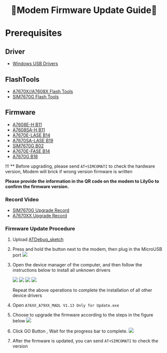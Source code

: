 
<h1 align = "center">🌟Modem Firmware Update Guide🌟</h1>

# Prerequisites

## Driver

* [Windows USB Drivers](https://drive.google.com/drive/folders/1-7x2z00a5VO7GZS96C6mDupNTBXIh--H?usp=sharing)

## FlashTools

* [A7670X//A7608X Flash Tools](https://drive.google.com/drive/folders/1-g62XMu5g_O6CzTG5M1eAE5d3Q_mhWlV?usp=sharing)
* [SIM7670G Flash Tools](https://drive.google.com/file/d/1-CHQOXQhCJRr1S8rP_AGHVWGqE823wem/view?usp=sharing)


## Firmware

* [A7608E-H B11](https://drive.google.com/file/d/1IfNkPfQmfG3oqbXEZl0YD_9qgLsN4e_D/view?usp=sharing)
* [A7608SA-H B11](https://drive.google.com/file/d/1ktLzCjnd0TXzbiythU1EaWVkAokXzkf9/view?usp=sharing)
* [A7670E-LASE B14](https://drive.google.com/file/d/1ERblToPH4FoAo2dVYn3B--u_FzhIzeMQ/view?usp=sharing)
* [A7670SA-LASE B19](https://drive.google.com/file/d/1-evoE-qTLzQEG3OrGdrq9SVuDxEVGHeQ/view?usp=sharing)
* [SIM7670G B02](https://drive.google.com/file/d/1-63xiw4TbGwHi3rQDzJpPKwp2SDNPXC1/view?usp=sharing)
* [A7670E-FASE B14](https://drive.google.com/file/d/107PBlY_Pj4SOxmI-mp8ssxoW2SOMbbWT/view?usp=sharing)
* [A7670G B18](https://drive.google.com/file/d/10BxF-O2aPQ9vB5N97VT3bxPguURNoMvF/view?usp=sharing)



!!! ** Before upgrading, please send `AT+SIMCOMATI` to check the hardware version, Modem will brick if wrong version firmware is written


**Please provide the information in the QR code on the modem to LilyGo to confirm the firmware version.**

### Record Video 

* [SIM7670G Upgrade Record](https://www.youtube.com/watch?v=fAtrz_4DfVs)
* [A7670XX Upgrade Record](https://youtu.be/AZkm-Z7mKn8)


### Firmware Update Procedure

1. Upload [ATDebug_sketch](../examples/ATdebug/ATdebug.ino)
2. Press and hold the button next to the modem, then plug in the MicroUSB port
   ![](../images/upgrade/boot_pin.jpg)
   
3. Open the device manager of the computer, and then follow the instructions below to install all unknown drivers

   ![](../images/upgrade/step2.jpg)
   ![](../images/upgrade/step3.jpg)
   ![](../images/upgrade/step4.jpg)
   ![](../images/upgrade/step5.jpg)

    Repeat the above operations to complete the installation of all other device drivers

4. Open `A76XX_A79XX_MADL V1.13 Only for Update.exe`
5. Choose to upgrade the firmware according to the steps in the figure below
   ![](../images/upgrade/step1.jpg)
6. Click GO Button , Wait for the progress bar to complete.
   ![](../images/upgrade/step6.jpg)

7. After the firmware is updated, you can send `AT+SIMCOMATI` to check the version
